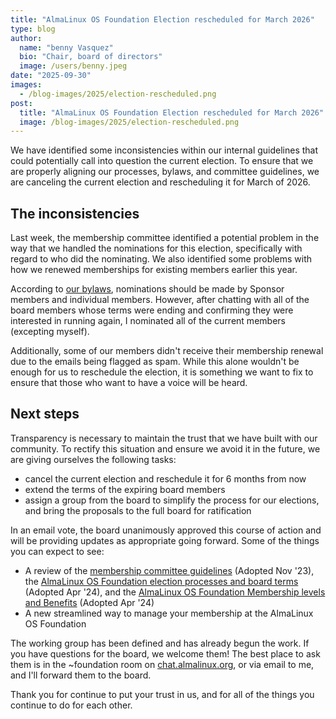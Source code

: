 ```yaml
---
title: "AlmaLinux OS Foundation Election rescheduled for March 2026"
type: blog
author:
  name: "benny Vasquez"
  bio: "Chair, board of directors"
  image: /users/benny.jpeg
date: "2025-09-30"
images:
  - /blog-images/2025/election-rescheduled.png
post:
  title: "AlmaLinux OS Foundation Election rescheduled for March 2026"
  image: /blog-images/2025/election-rescheduled.png
---
```


We have identified some inconsistencies within our internal guidelines that could potentially call into question the current election. To ensure that we are properly aligning our processes, bylaws, and committee guidelines, we are canceling the current election and rescheduling it for March of 2026.

## The inconsistencies

Last week, the membership committee identified a potential problem in the way that we handled the nominations for this election, specifically with regard to who did the nominating. We also identified some problems with how we renewed memberships for existing members earlier this year.

According to [our bylaws](/p/foundation-bylaws/), nominations should be made by Sponsor members and individual members. However, after chatting with all of the board members whose terms were ending and confirming they were interested in running again, I nominated all of the current members (excepting myself).

Additionally, some of our members didn't receive their membership renewal due to the emails being flagged as spam. While this alone wouldn't be enough for us to reschedule the election, it is something we want to fix to ensure that those who want to have a voice will be heard.

## Next steps

Transparency is necessary to maintain the trust that we have built with our community. To rectify this situation and ensure we avoid it in the future, we are giving ourselves the following tasks:

- cancel the current election and reschedule it for 6 months from now
- extend the terms of the expiring board members
- assign a group from the board to simplify the process for our elections, and bring the proposals to the full board for ratification

In an email vote, the board unanimously approved this course of action and will be providing updates as appropriate going forward. Some of the things you can expect to see:

- A review of the [membership committee guidelines](https://almalinux.org/p/membership-committee/) (Adopted Nov '23), the [AlmaLinux OS Foundation election processes and board terms](https://wiki.almalinux.org/foundation/elections/processesandterms) (Adopted Apr '24), and the [AlmaLinux OS Foundation Membership levels and Benefits](https://wiki.almalinux.org/foundation/memberbenefits) (Adopted Apr '24)
- A new streamlined way to manage your membership at the AlmaLinux OS Foundation

The working group has been defined and has already begun the work. If you have questions for the board, we welcome them! The best place to ask them is in the ~foundation room on [chat.almalinux.org](http://chat.almalinux.org), or via email to me, and I'll forward them to the board.

Thank you for continue to put your trust in us, and for all of the things you continue to do for each other.
